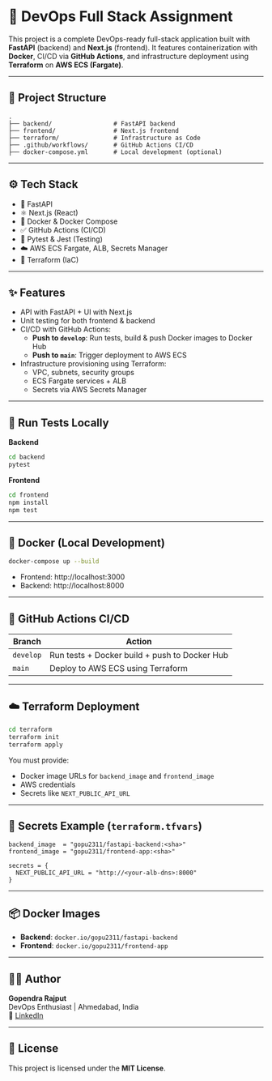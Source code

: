 # 🚀 DevOps Full Stack Assignment

This project is a complete DevOps-ready full-stack application built with **FastAPI** (backend) and **Next.js** (frontend). It features containerization with **Docker**, CI/CD via **GitHub Actions**, and infrastructure deployment using **Terraform** on **AWS ECS (Fargate)**.

---

## 📁 Project Structure

```
.
├── backend/                 # FastAPI backend
├── frontend/                # Next.js frontend
├── terraform/               # Infrastructure as Code
├── .github/workflows/       # GitHub Actions CI/CD
├── docker-compose.yml       # Local development (optional)
```

---

## ⚙️ Tech Stack

- 🐍 FastAPI
- ⚛️ Next.js (React)
- 🐳 Docker & Docker Compose
- ✅ GitHub Actions (CI/CD)
- 🧪 Pytest & Jest (Testing)
- ☁️ AWS ECS Fargate, ALB, Secrets Manager
- 🔧 Terraform (IaC)

---

## ✨ Features

- API with FastAPI + UI with Next.js
- Unit testing for both frontend & backend
- CI/CD with GitHub Actions:
  - **Push to `develop`**: Run tests, build & push Docker images to Docker Hub
  - **Push to `main`**: Trigger deployment to AWS ECS
- Infrastructure provisioning using Terraform:
  - VPC, subnets, security groups
  - ECS Fargate services + ALB
  - Secrets via AWS Secrets Manager

---

## 🧪 Run Tests Locally

**Backend**
```bash
cd backend
pytest
```

**Frontend**
```bash
cd frontend
npm install
npm test
```

---

## 🐳 Docker (Local Development)

```bash
docker-compose up --build
```

- Frontend: http://localhost:3000  
- Backend: http://localhost:8000

---

## 🔄 GitHub Actions CI/CD

| Branch     | Action                                  |
|------------|------------------------------------------|
| `develop`  | Run tests + Docker build + push to Docker Hub |
| `main`     | Deploy to AWS ECS using Terraform        |

---

## ☁️ Terraform Deployment

```bash
cd terraform
terraform init
terraform apply
```

You must provide:
- Docker image URLs for `backend_image` and `frontend_image`
- AWS credentials
- Secrets like `NEXT_PUBLIC_API_URL`

---

## 🔐 Secrets Example (`terraform.tfvars`)

```hcl
backend_image  = "gopu2311/fastapi-backend:<sha>"
frontend_image = "gopu2311/frontend-app:<sha>"

secrets = {
  NEXT_PUBLIC_API_URL = "http://<your-alb-dns>:8000"
}
```

---

## 📦 Docker Images

- **Backend**: `docker.io/gopu2311/fastapi-backend`
- **Frontend**: `docker.io/gopu2311/frontend-app`

---

## 👨‍💻 Author

**Gopendra Rajput**  
DevOps Enthusiast | Ahmedabad, India  
🔗 [LinkedIn](https://www.linkedin.com/in/gopendra-rajput-663689345/)

---

## 📄 License

This project is licensed under the **MIT License**.
